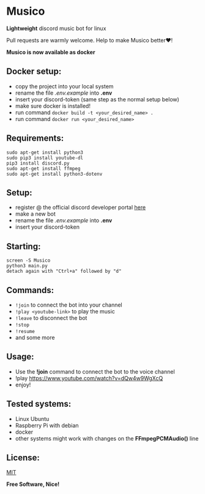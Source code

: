 # Musico
**Lightweight** discord music bot for linux

Pull requests are warmly welcome. Help to make Musico 
better❤️!

**Musico is now available as docker**

## Docker setup:
- copy the project into your local system
- rename the file *.env.example* into **.env**
- insert your discord-token (same step as the normal setup below)
- make sure docker is installed!
- run command `docker build -t <your_desired_name> .`
- run command `docker run <your_desired_name>`

## Requirements:
```shell
sudo apt-get install python3
sudo pip3 install youtube-dl
pip3 install discord.py
sudo apt-get install ffmpeg
sudo apt-get install python3-dotenv
```

## Setup:
- register @ the official discord developer portal [here](https://discord.com/developers/applications)
- make a new bot
- rename the file *.env.example* into **.env**
- insert your discord-token


## Starting:
```shell
screen -S Musico
python3 main.py
detach again with "Ctrl+a" followed by "d"
```

## Commands:
- `!join` to connect the bot into your channel
- `!play <youtube-link>` to play the music
- `!leave` to disconnect the bot
- `!stop`
- `!resume`
- and some more

## Usage:
- Use the **!join** command to connect the bot to the voice channel
- !play https://www.youtube.com/watch?v=dQw4w9WgXcQ
- enjoy!

## Tested systems:
- Linux Ubuntu
- Raspberry Pi with debian
- docker 
- other systems might work with changes on the **FFmpegPCMAudio()** line

## License:
[MIT](https://github.com/SvenSapphire/Musico/blob/master/LICENSE) 

**Free Software, Nice!**
